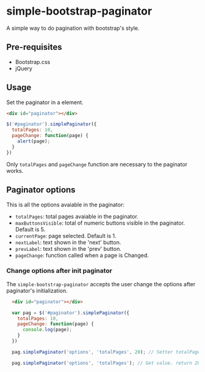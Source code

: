 # simple-bootstrap-paginator
  A simple way to do pagination with bootstrap's style.

## Pre-requisites
- Bootstrap.css
- jQuery

## Usage
  Set the paginator in a element.
  ```html
  <div id="paginator"></div>
  ```
  ```javascript
  $('#paginator').simplePaginator({
    totalPages: 10,
    pageChange: function(page) {
      alert(page);
    }
  })
  ```
  Only `totalPages` and `pageChange` function are necessary to the paginator works.

## Paginator options
This is all the options avaiable in the paginator:
- `totalPages`: total pages avaiable in the paginator.
- `maxButtonsVisible`: total of numeric buttons visible in the paginator. Default is 5.
- `currentPage`: page selected. Default is 1.
- `nextLabel`: text shown in the 'next' button.
- `prevLabel`: text shown in the 'prev' button.
- `pageChange`: function called when a page is Changed.

### Change options after init paginator

The `simple-bootstrap-paginator` accepts the user change the options after paginator's initialization.

```html
  <div id="paginator"></div>
```
```javascript
  var pag = $('#paginator').simplePaginator({
    totalPages: 10,
    pageChange: function(page) {
      console.log(page);
    }
  })

  pag.simplePaginator('options', 'totalPages', 20); // Setter totalPages.

  pag.simplePaginator('options', 'totalPages'); // Get value. return 20.
```
